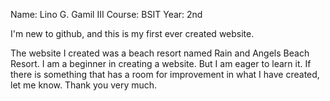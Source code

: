 Name: Lino G. Gamil III
Course: BSIT 
Year: 2nd

I'm new to github, and this is my first ever created website.

The website I created was a beach resort named Rain and Angels Beach Resort.
I am a beginner in creating a website. But I am eager to learn it. If there is something that has a room for improvement in what I have created, let me know. Thank you very much.
